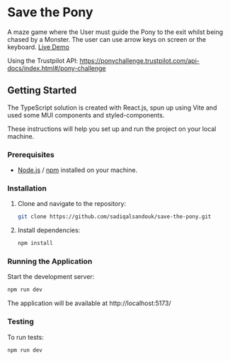 # Save the Pony

A maze game where the User must guide the Pony to the exit whilst being chased by a Monster. The user can use arrow keys on screen or the keyboard. [Live Demo](https://save-the-pony.vercel.app/)

Using the Trustpilot API:
https://ponychallenge.trustpilot.com/api-docs/index.html#/pony-challenge

## Getting Started

The TypeScript solution is created with React.js, spun up using Vite and used some MUI components and styled-components.

These instructions will help you set up and run the project on your local machine.

### Prerequisites

- [Node.js](https://nodejs.org/) / [npm](https://www.npmjs.com/) installed on your machine.

### Installation

1. Clone and navigate to the repository:
   ```bash
   git clone https://github.com/sadiqalsandouk/save-the-pony.git
   ```

2. Install dependencies:
   ```bash
   npm install
   ```

### Running the Application
Start the development server:
   ```bash
   npm run dev
   ```
The application will be available at http://localhost:5173/


### Testing
To run tests:
   ```bash
   npm run dev
   ```
